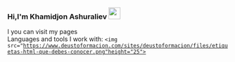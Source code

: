 ### Hi,I'm Khamidjon Ashuraliev <img src="https://media2.giphy.com/media/3nbbQlUpGDdgA/200w.webp?cid=ecf05e47hojg92df4hge0ddbkr8d9vq7ww33ejydrtbq9m8i&ep=v1_gifs_search&rid=200w.webp&ct=g" width="27px">
I you can visit my pages
<br />
Languages and tools I work with:
<code><img src="https://www.deustoformacion.com/sites/deustoformacion/files/etiquetas-html-que-debes-conocer.png"height="25"></code>
